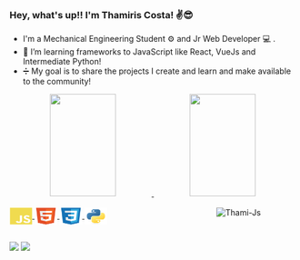 ### Hey, what's up!! I'm Thamiris Costa!  ✌️😎

- I'm a Mechanical Engineering Student ⚙️ and Jr Web Developer 💻 .
- 📖 I’m learning frameworks to JavaScript like React, VueJs and Intermediate Python!
- ➗  My goal is to share the projects I create and learn and make available to the community!

<div style="display: inline_block" align="center">
  <a href="https://github.com/thamirisvscosta">
  <img height="180em" width="48%" src="https://github-readme-stats.vercel.app/api?username=thamirisvscosta&show_icons=true&theme=highcontrast&include_all_commits=true&count_private=true"/>
  <img height="180em" width="48%" src="https://github-readme-stats.vercel.app/api/top-langs/?username=thamirisvscosta&layout=compact&langs_count=7&theme=radical"/>
</div>

<div style="display: inline_block"><br>
  <img align="center" alt="Thami-Js" height="30" width="40" src="https://raw.githubusercontent.com/devicons/devicon/master/icons/javascript/javascript-plain.svg">
  <img align="center" alt="Thami-HTML" height="30" width="40" src="https://raw.githubusercontent.com/devicons/devicon/master/icons/html5/html5-original.svg">
  <img align="center" alt="Thami-CSS" height="30" width="40" src="https://raw.githubusercontent.com/devicons/devicon/master/icons/css3/css3-original.svg">
  <img align="center" alt="Thami-Python" height="30" width="40" src="https://raw.githubusercontent.com/devicons/devicon/master/icons/python/python-original.svg">
  <!--<img align="center" alt="Thami-Go" height="30" width="40"  src="https://cdn.jsdelivr.net/gh/devicons/devicon/icons/go/go-original.svg" />-->
  <img img align="right" alt="Thami-Js" height="140" width="140" src="https://user-images.githubusercontent.com/94200167/153612608-d6238166-87e6-4e7d-8243-68247e8e85e7.gif">
</div>
  
  ##
  
  <div>
      <a href = "mailto:thamirisvscosta@gmail.com"><img src="https://img.shields.io/badge/-Gmail-%23333?style=for-the-badge&logo=gmail&logoColor=white" target="_blank"></a>
     <a href="https://www.linkedin.com/in/thamiris-verediano" target="_blank"><img src="https://img.shields.io/badge/-LinkedIn-%230077B5?style=for-the-badge&logo=linkedin&logoColor=white" target="_blank"></a> 
  </div>
 

